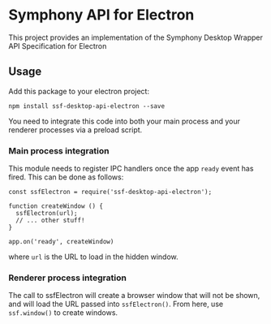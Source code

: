 # Symphony API for Electron

This project provides an implementation of the Symphony Desktop Wrapper API Specification for Electron

## Usage

Add this package to your electron project:

```
npm install ssf-desktop-api-electron --save
```

You need to integrate this code into both your main process and your renderer processes via a preload script.

### Main process integration

This module needs to register IPC handlers once the app `ready` event has fired. This can be done as follows:

```
const ssfElectron = require('ssf-desktop-api-electron');

function createWindow () {
  ssfElectron(url);
  // ... other stuff!
}

app.on('ready', createWindow)
```

where `url` is the URL to load in the hidden window.

### Renderer process integration

The call to ssfElectron will create a browser window that will not be shown, and will load the URL passed into `ssfElectron()`. From here, use `ssf.window()` to create windows.

